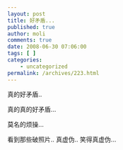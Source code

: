 ```yaml
---
layout: post
title: 好矛盾...
published: true
author: moli
comments: true
date: 2008-06-30 07:06:00
tags: [ ]
categories:
    - uncategorized
permalink: /archives/223.html
---
```

真的好矛盾.. 

真的真的好矛盾&#8230;

莫名的烦操&#8230;

看到那些破照片.. 真虚伪.. 笑得真虚伪&#8230;